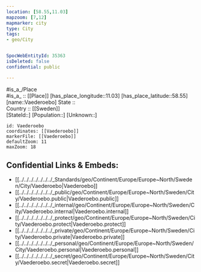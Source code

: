 ```yaml
---
location: [58.55,11.03] 
mapzoom: [7,12] 
mapmarker: city 
type: City
tags:
- geo/City


SpocWebEntityId: 35363
isDeleted: false
confidential: public

---
```

#is_a_/Place  
#is_a_ :: [[Place]] 
[has_place_longitude::11.03] 
[has_place_latitude::58.55] 
[name::Vaederoebo] 
State ::  
Country :: [[Sweden]]  
[StateId::] 
[Population::] 
[Unknown::] 


```leaflet
id: Vaederoebo
coordinates: [[Vaederoebo]] 
markerFile: [[Vaederoebo]] 
defaultZoom: 11 
maxZoom: 18
```


## Confidential Links & Embeds: 
- [[../../../../../../../_Standards/geo/Continent/Europe/Europe~North/Sweden/City/Vaederoebo|Vaederoebo]] 
- [[../../../../../../../_public/geo/Continent/Europe/Europe~North/Sweden/City/Vaederoebo.public|Vaederoebo.public]] 
- [[../../../../../../../_internal/geo/Continent/Europe/Europe~North/Sweden/City/Vaederoebo.internal|Vaederoebo.internal]] 
- [[../../../../../../../_protect/geo/Continent/Europe/Europe~North/Sweden/City/Vaederoebo.protect|Vaederoebo.protect]] 
- [[../../../../../../../_private/geo/Continent/Europe/Europe~North/Sweden/City/Vaederoebo.private|Vaederoebo.private]] 
- [[../../../../../../../_personal/geo/Continent/Europe/Europe~North/Sweden/City/Vaederoebo.personal|Vaederoebo.personal]] 
- [[../../../../../../../_secret/geo/Continent/Europe/Europe~North/Sweden/City/Vaederoebo.secret|Vaederoebo.secret]] 
